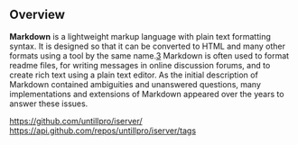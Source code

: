 ## Overview

**Markdown** is a lightweight markup language with plain text formatting syntax. It is designed so that it can be converted to HTML and many other formats using a tool by the same name.[3](doc3.md) Markdown is often used to format readme files, for writing messages in online discussion forums, and to create rich text using a plain text editor. As the initial description of Markdown contained ambiguities and unanswered questions, many implementations and extensions of Markdown appeared over the years to answer these issues. 


https://github.com/untillpro/iserver/
https://api.github.com/repos/untillpro/iserver/tags